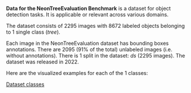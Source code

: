 **Data for the NeonTreeEvaluation Benchmark** is a dataset for object detection tasks. It is applicable or relevant across various domains.

The dataset consists of 2295 images with 8672 labeled objects belonging to 1 single class (*tree*).

Each image in the NeonTreeEvaluation dataset has bounding boxes annotations. There are 2095 (91% of the total) unlabeled images (i.e. without annotations). There is 1 split in the dataset: *ds* (2295 images). The dataset was released in 2022.

Here are the visualized examples for each of the 1 classes:

[Dataset classes](https://github.com/dataset-ninja/neon-tree/raw/main/visualizations/classes_preview.webm)
